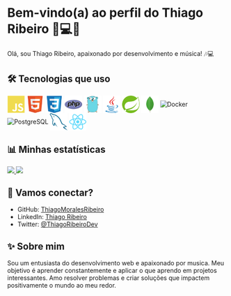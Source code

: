 # Bem-vindo(a) ao perfil do Thiago Ribeiro 🎻💻🎈

Olá, sou Thiago Ribeiro, apaixonado por desenvolvimento e música! 🎶💻

## 🛠️ Tecnologias que uso

<div style="display: inline_block">
  <img align="center" alt="Javascript" height="40" width="40" src="https://raw.githubusercontent.com/devicons/devicon/master/icons/javascript/javascript-plain.svg">
  <img align="center" alt="HTML5" height="40" width="40" src="https://raw.githubusercontent.com/devicons/devicon/master/icons/html5/html5-original.svg">
  <img align="center" alt="CSS3" height="40" width="40" src="https://raw.githubusercontent.com/devicons/devicon/master/icons/css3/css3-original.svg">
  <img align="center" alt="PHP" height="40" width="40" src="https://raw.githubusercontent.com/devicons/devicon/master/icons/php/php-original.svg">
  <img align="center" alt="Golang" height="40" width="40" src="https://raw.githubusercontent.com/devicons/devicon/master/icons/go/go-original.svg">
<img align="center" alt="Java" height="40" width="40" src="https://raw.githubusercontent.com/devicons/devicon/master/icons/java/java-original.svg">
<img align="center" alt="Spring" height="40" width="40" src="https://raw.githubusercontent.com/devicons/devicon/master/icons/spring/spring-original.svg">
<img align="center" alt="MongoDB" height="40" width="40" src="https://raw.githubusercontent.com/devicons/devicon/master/icons/mongodb/mongodb-original.svg">
<img align="center" alt="Docker" height="40" width="40" src="https://cdn.jsdelivr.net/gh/devicons/devicon@latest/icons/docker/docker-original.svg" />
<img align="center" alt="PostgreSQL" height="40" width="40" src="https://cdn.jsdelivr.net/gh/devicons/devicon@latest/icons/postgresql/postgresql-original.svg" />
<img align="center" alt="MySQL" height="40" width="40" src="https://raw.githubusercontent.com/devicons/devicon/master/icons/mysql/mysql-original.svg">
<img align="center" alt="React" height="40" width="40" src="https://raw.githubusercontent.com/devicons/devicon/master/icons/react/react-original.svg">
  
</div>

## 📊 Minhas estatísticas

<div>
  <a href="https://github.com/ThiagoMoralesRibeiro">
    <img height="170em" src="https://github-readme-stats.vercel.app/api?username=ThiagoMoralesRibeiro&layout=compact&langs_count=6&theme=dark"/>
  </a>
  <a href="https://github.com/ThiagoMoralesRibeiro">
    <img height="170em" src="https://github-readme-stats.vercel.app/api/top-langs/?username=ThiagoMoralesRibeiro&layout=compact&langs_count=6&theme=dark"/>
  </a>
</div>

## 🚀 Vamos conectar?

- GitHub: [ThiagoMoralesRibeiro](https://github.com/ThiagoMoralesRibeiro)
- LinkedIn: [Thiago Ribeiro](https://www.linkedin.com/in/thiagomrib/)
- Twitter: [@ThiagoRibeiroDev](https://twitter.com/ThiagoRibeiroDev)

## ✨ Sobre mim

Sou um entusiasta do desenvolvimento web e apaixonado por musica. Meu objetivo é aprender constantemente e aplicar o que aprendo em projetos interessantes. Amo resolver problemas e criar soluções que impactem positivamente o mundo ao meu redor.

 
  
  

